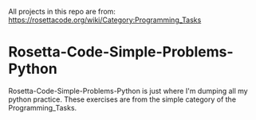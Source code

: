 All projects in this repo are from: https://rosettacode.org/wiki/Category:Programming_Tasks
# Rosetta-Code-Simple-Problems-Python
Rosetta-Code-Simple-Problems-Python is just where I'm dumping all my python practice. These exercises are from the simple category of the Programming_Tasks.
